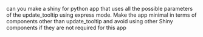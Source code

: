 can you make a shiny for python app that uses all the possible parameters of the update_tooltip using express mode.
Make the app minimal in terms of components other than update_tooltip and avoid using other Shiny components if they are not required for this app
